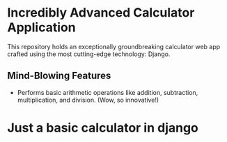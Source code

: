 # Incredibly Advanced Calculator Application

This repository holds an exceptionally groundbreaking calculator web app crafted using the most cutting-edge technology: Django.

## Mind-Blowing Features

- Performs basic arithmetic operations like addition, subtraction, multiplication, and division. (Wow, so innovative!)

# Just a basic calculator in django
